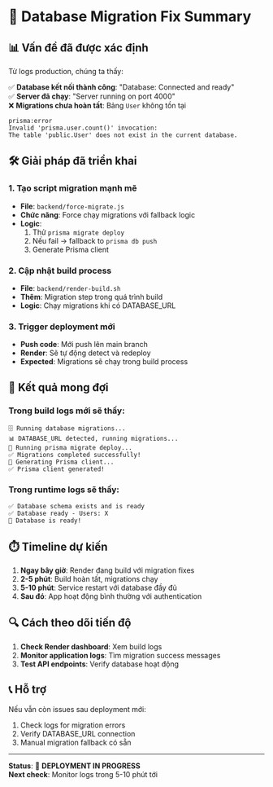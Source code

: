 # 🔧 Database Migration Fix Summary

## 📊 Vấn đề đã được xác định

Từ logs production, chúng ta thấy:

✅ **Database kết nối thành công**: "Database: Connected and ready"  
✅ **Server đã chạy**: "Server running on port 4000"  
❌ **Migrations chưa hoàn tất**: Bảng `User` không tồn tại

```
prisma:error
Invalid 'prisma.user.count()' invocation:
The table 'public.User' does not exist in the current database.
```

## 🛠️ Giải pháp đã triển khai

### 1. Tạo script migration mạnh mẽ
- **File**: `backend/force-migrate.js`
- **Chức năng**: Force chạy migrations với fallback logic
- **Logic**: 
  1. Thử `prisma migrate deploy`
  2. Nếu fail → fallback to `prisma db push`
  3. Generate Prisma client

### 2. Cập nhật build process
- **File**: `backend/render-build.sh`
- **Thêm**: Migration step trong quá trình build
- **Logic**: Chạy migrations khi có DATABASE_URL

### 3. Trigger deployment mới
- **Push code**: Mới push lên main branch
- **Render**: Sẽ tự động detect và redeploy
- **Expected**: Migrations sẽ chạy trong build process

## 🎯 Kết quả mong đợi

### Trong build logs mới sẽ thấy:
```
🗄️ Running database migrations...
📊 DATABASE_URL detected, running migrations...
🔄 Running prisma migrate deploy...
✅ Migrations completed successfully!
🔄 Generating Prisma client...
✅ Prisma client generated!
```

### Trong runtime logs sẽ thấy:
```
✅ Database schema exists and is ready
✅ Database ready - Users: X
🎉 Database is ready!
```

## ⏱️ Timeline dự kiến

1. **Ngay bây giờ**: Render đang build với migration fixes
2. **2-5 phút**: Build hoàn tất, migrations chạy
3. **5-10 phút**: Service restart với database đầy đủ
4. **Sau đó**: App hoạt động bình thường với authentication

## 🔍 Cách theo dõi tiến độ

1. **Check Render dashboard**: Xem build logs
2. **Monitor application logs**: Tìm migration success messages
3. **Test API endpoints**: Verify database hoạt động

## 📞 Hỗ trợ

Nếu vẫn còn issues sau deployment mới:
1. Check logs for migration errors
2. Verify DATABASE_URL connection
3. Manual migration fallback có sẵn

---

**Status**: 🚀 **DEPLOYMENT IN PROGRESS**  
**Next check**: Monitor logs trong 5-10 phút tới